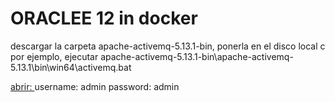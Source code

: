 # ORACLEE 12 in docker
descargar la carpeta apache-activemq-5.13.1-bin, ponerla en el disco local c por ejemplo, 
ejecutar apache-activemq-5.13.1-bin\apache-activemq-5.13.1\bin\win64\activemq.bat

[abrir: ](http://local.k12.com:8161/admin/)
username: admin
password: admin